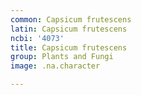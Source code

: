 ```yaml
---
common: Capsicum frutescens
latin: Capsicum frutescens
ncbi: '4073'
title: Capsicum frutescens
group: Plants and Fungi
image: .na.character

---
```

